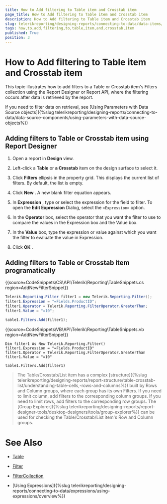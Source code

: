 ```yaml
---
title: How to Add filtering to Table item and Crosstab item
page_title: How to Add filtering to Table item and Crosstab item 
description: How to Add filtering to Table item and Crosstab item
slug: telerikreporting/designing-reports/connecting-to-data/data-items/filtering-data/how-to-add-filtering-to-table-item-and-crosstab-item
tags: how,to,add,filtering,to,table,item,and,crosstab,item
published: True
position: 3
---
```


# How to Add filtering to Table item and Crosstab item



This topic illustrates how to add filters to a Table or Crosstab item's Filters collection using the Report Designer or Report API,         where the filtering occurs after data is retrieved by the report.       

If you need to filter data on retrieval, see [Using Parameters with Data Source objects]({%slug telerikreporting/designing-reports/connecting-to-data/data-source-components/using-parameters-with-data-source-objects%})

## Adding filters to Table or Crosstab item using Report Designer

1. Open a report in __Design__  view.             

1. Left-click a __Table__  or __a Crosstab__  item on the design surface to select it.             

1. Click __Filters__  ellipsis in the property grid. This displays the current list of filters. By default, the list is empty.             

1. Click __New__ . A new blank filter equation appears.             

1. In __Expression__ , type or select the expression for the field to filter. To open the __Edit Expression__  Dialog, select the ```<Expression>``` option.             

1. In the __Operator__  box, select the operator that you want the filter to use to compare the values in the Expression box and the Value box.             

1. In the __Value__  box, type the expression or value against which you want the filter to evaluate the value in Expression.             

1. Click __OK__ .             

## Adding filters to Table or Crosstab item programatically

{{source=CodeSnippets\CS\API\Telerik\Reporting\TableSnippets.cs region=AddNewFilterSnippet}}
````C#
Telerik.Reporting.Filter filter1 = new Telerik.Reporting.Filter();
filter1.Expression = "=Fields.ProductID";
filter1.Operator = Telerik.Reporting.FilterOperator.GreaterThan;
filter1.Value = "=10";

table1.Filters.Add(filter1);
````
{{source=CodeSnippets\VB\API\Telerik\Reporting\TableSnippets.vb region=AddNewFilterSnippet}}
````VB
Dim filter1 As New Telerik.Reporting.Filter()
filter1.Expression = "=Fields.ProductID"
filter1.Operator = Telerik.Reporting.FilterOperator.GreaterThan
filter1.Value = "=10"

table1.Filters.Add(filter1)
````

> The Table/Crosstab/List item has a complex [structure]({%slug telerikreporting/designing-reports/report-structure/table-crosstab-list/understanding-table-cells,-rows-and-columns%}) built by Rows and Column groups,             where each group has its own Filters.             If you need to limit column, add filters to the corresponding column groups. If you need to limit rows, add filters to the corresponding row groups.           The [Group Explorer]({%slug telerikreporting/designing-reports/report-designer-tools/desktop-designers/tools/group-explorer%}) can be used for checking the             Table/Crosstab/List item's Row and Column groups.           

# See Also

 * [Table](/reporting/api/Telerik.Reporting.Table) 

 * [Filter](/reporting/api/Telerik.Reporting.Filter) 

 * [FilterCollection](/reporting/api/Telerik.Reporting.FilterCollection) 

 * [Using Expressions]({%slug telerikreporting/designing-reports/connecting-to-data/expressions/using-expressions/overview%})


